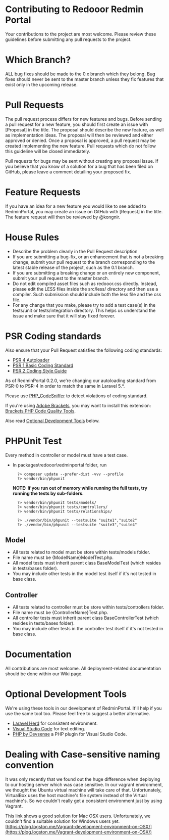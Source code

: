 # Contributing to Redooor Redmin Portal

Your contributions to the project are most welcome. Please review these guidelines before submitting any pull requests to the project.

# Which Branch?

ALL bug fixes should be made to the 0.x branch which they belong. Bug fixes should never be sent to the master branch unless they fix features that exist only in the upcoming release.

# Pull Requests

The pull request process differs for new features and bugs. Before sending a pull request for a new feature, you should first create an issue with [Proposal] in the title. The proposal should describe the new feature, as well as implementation ideas. The proposal will then be reviewed and either approved or denied. Once a proposal is approved, a pull request may be created implementing the new feature. Pull requests which do not follow this guideline will be closed immediately.

Pull requests for bugs may be sent without creating any proposal issue. If you believe that you know of a solution for a bug that has been filed on GitHub, please leave a comment detailing your proposed fix.

# Feature Requests

If you have an idea for a new feature you would like to see added to RedminPortal, you may create an issue on GitHub with [Request] in the title. The feature request will then be reviewed by @kongnir.

# House Rules

* Describe the problem clearly in the Pull Request description
* If you are submitting a bug-fix, or an enhancement that is not a breaking change, submit your pull request to the branch corresponding to the latest stable release of the project, such as the 0.1 branch.
* If you are submitting a breaking change or an entirely new component, submit your pull request to the master branch.
* Do not edit compiled asset files such as redooor.css directly. Instead, please edit the LESS files inside the src/less/ directory and then use a compiler. Such submission should include both the less file and the css file.
* For any change that you make, please try to add a test case(s) in the tests/unit or tests/integration directory. This helps us understand the issue and make sure that it will stay fixed forever.

# PSR Coding standards

Also ensure that your Pull Request satisfies the following coding standards:

* [PSR 4 Autoloader](https://github.com/php-fig/fig-standards/blob/master/accepted/PSR-4-autoloader.md)
* [PSR 1 Basic Coding Standard](https://github.com/php-fig/fig-standards/blob/master/accepted/PSR-1-basic-coding-standard.md)
* [PSR 2 Coding Style Guide](https://github.com/php-fig/fig-standards/blob/master/accepted/PSR-2-coding-style-guide.md)

As of RedminPortal 0.2.0, we're changing our autoloading standard from PSR-0 to PSR-4 in order to match the same in Laravel 5.*.

Please use [PHP_CodeSniffer](https://github.com/squizlabs/PHP_CodeSniffer) to detect violations of coding standard.

If you're using [Adobe Brackets](http://brackets.io), you may want to install this extension: [Brackets PHP Code Quality Tools](https://github.com/mikaeljorhult/brackets-php-code-quality-tools).

Also read [Optional Development Tools](#optional-development-tools) below.

# PHPUnit Test

Every method in controller or model must have a test case.

* In packages\redooor\redminportal folder, run 

        ?> composer update --prefer-dist -vvv --profile
        ?> vendor/bin/phpunit

    **NOTE: If you run out of memory while running the full tests, try running the tests by sub-folders.**
    
        ?> vendor/bin/phpunit tests/models/
        ?> vendor/bin/phpunit tests/controllers/
        ?> vendor/bin/phpunit tests/relationships/

        ?> ./vendor/bin/phpunit --testsuite "suite1","suite2"
        ?> ./vendor/bin/phpunit --testsuite "suite3","suite4"

## Model
* All tests related to model must be store within tests/models folder. 
* File name must be {ModelName}ModelTest.php.
* All model tests must inherit parent class BaseModelTest (which resides in tests/bases folder).
* You may include other tests in the model test itself if it's not tested in base class.

## Controller
* All tests related to controller must be store within tests/controllers folder. 
* File name must be {ControllerName}Test.php.
* All controller tests must inherit parent class BaseControllerTest (which resides in tests/bases folder).
* You may include other tests in the controller test itself if it's not tested in base class.

# Documentation

All contributions are most welcome.
All deployment-related documentation should be done within our Wiki page.

# Optional Development Tools

We're using these tools in our development of RedminPortal. It'll help if you use the same tool too.
Please feel free to suggest a better alternative.

* [Laravel Herd](https://herd.laravel.com/) for consistent environment.
* [Visual Studio Code](https://code.visualstudio.com/) for text editing.
* [PHP by Devsense](https://marketplace.visualstudio.com/items?itemName=DEVSENSE.phptools-vscode) a PHP plugin for Visual Studio Code.

# Dealing with Case-sensitive naming convention

It was only recently that we found out the huge difference when deploying to our hosting server which was case sensitive. In our vagrant environment, we thought the Ubuntu virtual machine will take care of that. Unfortunately, VirtualBox uses the host machine's file system instead of the Virtual machine's. So we couldn't really get a consistent environment just by using Vagrant.

This link shows a good solution for Mac OSX users. Unfortunately, we couldn't find a suitable solution for Windows users yet.
[https://plog.logston.me/Vagrant-development-environment-on-OSX/](https://plog.logston.me/Vagrant-development-environment-on-OSX/)
